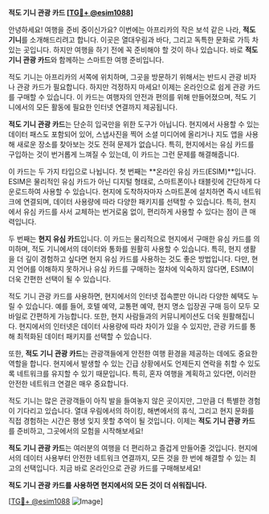 **적도 기니 관광 카드 [[TG💪+ @esim1088](https://t.me/s/esim1088)]**

안녕하세요! 여행을 준비 중이신가요? 이번에는 아프리카의 작은 보석 같은 나라, **적도 기니**를 소개해드리려고 합니다. 이곳은 열대우림과 바다, 그리고 독특한 문화로 가득 차 있는 곳입니다. 하지만 여행을 하기 전에 꼭 준비해야 할 것이 하나 있습니다. 바로 **적도 기니 관광 카드**와 함께하는 스마트한 여행 준비입니다.

적도 기니는 아프리카의 서쪽에 위치하며, 그곳을 방문하기 위해서는 반드시 관광 비자나 관광 카드가 필요합니다. 하지만 걱정하지 마세요! 이제는 온라인으로 쉽게 관광 카드를 구매할 수 있습니다. 이 카드는 여행자의 안전과 편의를 위해 만들어졌으며, 적도 기니에서의 모든 활동에 필요한 인터넷 연결까지 제공됩니다.

**적도 기니 관광 카드**는 단순히 입국만을 위한 도구가 아닙니다. 현지에서 사용할 수 있는 데이터 패스도 포함되어 있어, 스냅사진을 찍어 소셜 미디어에 올리거나 지도 앱을 사용해 새로운 장소를 찾아보는 것도 전혀 문제가 없습니다. 특히, 현지에서는 유심 카드를 구입하는 것이 번거롭게 느껴질 수 있는데, 이 카드는 그런 문제를 해결해줍니다.

이 카드는 두 가지 타입으로 나뉩니다. 첫 번째는 **온라인 유심 카드(ESIM)**입니다. ESIM은 물리적인 유심 카드가 아닌 디지털 형태로, 스마트폰이나 태블릿에 간단하게 다운로드하여 사용할 수 있습니다. 현지에 도착하자마자 스마트폰에 설치하면 즉시 네트워크에 연결되며, 데이터 사용량에 따라 다양한 패키지를 선택할 수 있습니다. 특히, 현지에서 유심 카드를 사서 교체하는 번거로움 없이, 편리하게 사용할 수 있다는 점이 큰 매력입니다.

두 번째는 **현지 유심 카드**입니다. 이 카드는 물리적으로 현지에서 구매한 유심 카드를 의미하며, 적도 기니에서의 데이터와 통화를 원활히 사용할 수 있습니다. 특히, 현지 생활을 더 깊이 경험하고 싶다면 현지 유심 카드를 사용하는 것도 좋은 방법입니다. 다만, 현지 언어를 이해하지 못하거나 유심 카드를 구매하는 절차에 익숙하지 않다면, ESIM이 더욱 간편한 선택이 될 수 있습니다.

적도 기니 관광 카드를 사용하면, 현지에서의 인터넷 접속뿐만 아니라 다양한 혜택도 누릴 수 있습니다. 예를 들어, 호텔 예약, 교통편 예약, 현지 명소 입장권 구매 등이 모두 모바일로 간편하게 가능합니다. 또한, 현지 사람들과의 커뮤니케이션도 더욱 원활해집니다. 현지에서의 인터넷은 데이터 사용량에 따라 차이가 있을 수 있지만, 관광 카드를 통해 최적화된 데이터 패키지를 선택할 수 있습니다.

또한, **적도 기니 관광 카드**는 관광객들에게 안전한 여행 환경을 제공하는 데에도 중요한 역할을 합니다. 현지에서 발생할 수 있는 긴급 상황에서도 언제든지 연락을 취할 수 있도록 네트워크를 유지할 수 있기 때문입니다. 특히, 혼자 여행을 계획하고 있다면, 이러한 안전한 네트워크 연결은 매우 중요합니다.

적도 기니는 많은 관광객들이 아직 발을 들여놓지 않은 곳이지만, 그만큼 더 특별한 경험이 기다리고 있습니다. 열대 우림에서의 하이킹, 해변에서의 휴식, 그리고 현지 문화를 직접 경험하는 시간은 평생 잊지 못할 추억이 될 것입니다. 이제는 **적도 기니 관광 카드**를 준비하고, 그곳에서의 모험을 시작해보세요!

**적도 기니 관광 카드**는 여러분의 여행을 더 편리하고 즐겁게 만들어줄 것입니다. 현지에서의 데이터 사용부터 안전한 네트워크 연결까지, 모든 것을 한 번에 해결할 수 있는 최고의 선택입니다. 지금 바로 온라인으로 관광 카드를 구매해보세요! 

**적도 기니 관광 카드를 사용하면 현지에서의 모든 것이 더 쉬워집니다.**

[[TG💪+ @esim1088](https://t.me/s/esim1088) ![Image](https://i.postimg.cc/Y0z9fWf4/image.png)]